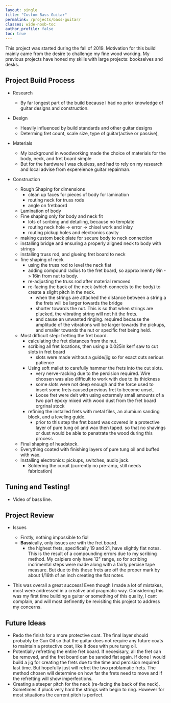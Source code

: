 ```yaml
---
layout: single
title: "Custom Bass Guitar"
permalink: /projects/bass-guitar/
classes: wide-nosb-toc
author_profile: false
toc: true
---
```


This project was started during the fall of 2019. Motivation for this build mainly came from the desire to challenge my fine wood working. My previous projects have honed my skills with large projects: bookselves and desks.

## Project Build Process

* Research
  * By far longest part of the build because I had no prior knowledge of guitar designs and construction.

* Design
  * Heavily influenced by build standards and other guitar designs
  * Determing fret count, scale size, type of guitar(active or passive), 

* Materials
  * My background in woodworking made the choice of materials for the body, neck, and fret board simple
  * But for the hardware I was clueless, and had to rely on my research and local advise from expereience guitar repairman.

* Construction
  * Rough Shaping for dimensions
    * clean up faces for pieces of body for lamination
    * routing neck for truss rods
    * angle on fretbaord
  * Lamination of body 
  * Fine shaping only for body and neck fit
    * lots of scribing and detailing, because no template
    * routing neck hole -> error -> chisel work and inlay
    * routing pickup holes and electronics cavity
  * making custom back plate for secure body to neck connection
  * installing bridge and ensuring a properly aligned neck to body with strings
  * installing truss rod, and glueing fret board to neck
  * fine shaping of neck
    * using the truss rod to level the neck flat 
    * adding compound radius to the fret board, so approximently 9in -> 16in from nut to body.
    * re-adjusting the truss rod after material removed
    * re-facing the back of the neck (which connects to the body) to create a slight pitch in the neck.
      * when the strings are attached the distance between a string a the frets will be larger towards the bridge
      * shorter towards the nut. This is so that when strings are plucked, the vibrating string will not hit the frets.
      * and cause an unwanted ringing. required because the amplitude of the vibrations will be larger towards the pickups, and smaller towards the nut or specific fret being held.
  * Most difficult step: fretting the fret board.
    * calculating the fret distances from the nut.
    * scribing all fret locations, then using a 0.025in kerf saw to cut slots in fret board
      * slots were made without a guide/jig so for exact cuts serious patience
    * Using soft mallet to carefully hammer the frets into the cut slots.
      * very nerve-racking due to the percision required. Wire choosen was also difficult to work with due to its thickness
      * some slots were not deep enough and the force used to insert some frets caused previous fret to become unset.
      * Loose fret were delt with using extermely small amounts of a two part epoxy mixed with wood dust from the fret board orgrinal stock
    * refining the installed frets with metal files, an alumium sanding block, and a leveling guide.
      * prior to this step the fret board was covered in a protective layer of pure tung oil and wax then taped. so that no shavings or dust would be able to penatrate the wood during this process
  * Final shaping of headstock.
  * Everything coated with finishing layers of pure tung oil and buffed with wax.
  * Installing electronics: pickups, switches, audio jack.
    * Soldering the curuit (currently no pre-amp, still needs fabrication)

## Tuning and Testing!

* Video of bass line.

## Project Review

* Issues
  * Firstly, nothing impossible to fix!
  * **Bass**ically, only issues are with the fret board. 
    * the highest frets, specifically 19 and 21, have slightly flat notes. This is the result of a compounding errors due to my scribing method. My calpiers only have 12" range, so for scribing incrimental steps were made along with a fairly percise tape measure. But due to this these frets are off the proper mark by about 1/16th of an inch creating the flat notes.

* This was overall a great success! Even though I made a lot of mistakes, most were addressed in a creative and pragmatic way. Considering this was my first time building a guitar or something of this quality, I cant complain, and will most definently be revisiting this project to address my concerns.

## Future Ideas

* Redo the finish for a more protective coat. The final layer should probably be Gun Oil so that the guitar does not require any future coats to maintain a protective coat, like it does with pure tung oil.
* Potentially refretting the entire fret board. If necesisary, all the fret can be removed, and the fret board can be sanded flat again. If done I would build a jig for creating the frets due to the time and percision required last time. But hopefully just will refret the two problamatic frets. The method chosen will determine on how far the frets need to move and if the refretting will show imperfections.
* Creating a steeper pitch for the neck (re-facing the back of the neck). Sometimes if pluck very hard the strings with begin to ring. However for most situations the current pitch is perfect.
